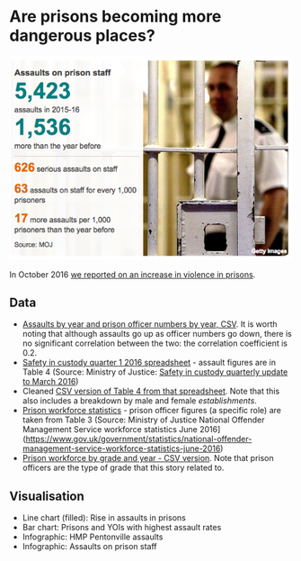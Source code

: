 # Are prisons becoming more dangerous places?

![](https://raw.githubusercontent.com/BBC-Data-Unit/prison-assaults/master/assaults%20on%20prison%20staff.png)

In October 2016 [we reported on an increase in violence in prisons](http://www.bbc.co.uk/news/uk-england-37702964). 

## Data

* [Assaults by year and prison officer numbers by year, CSV](https://raw.githubusercontent.com/BBC-Data-Unit/prison-assaults/master/assaults_vs_staffing2010_2016.csv). It is worth noting that although assaults go up as officer numbers go down, there is no significant correlation between the two: the correlation coefficient is 0.2.
* [Safety in custody quarter 1 2016 spreadsheet](https://github.com/BBC-Data-Unit/prison-assaults/blob/master/safety-in-custody-summary-q1-2016.xls) - assault figures are in Table 4 (Source: Ministry of Justice: [Safety in custody quarterly update to March 2016](https://www.gov.uk/government/statistics/safety-in-custody-quarterly-update-to-june-2016))
* Cleaned [CSV version of Table 4 from that spreadsheet](https://github.com/BBC-Data-Unit/prison-assaults/blob/master/prison%20assaults%20by%20year.csv). Note that this also includes a breakdown by male and female *establishments*.
* [Prison workforce statistics](https://github.com/BBC-Data-Unit/prison-assaults/blob/master/noms-workforce-statistics-june-2016-tables.xlsx) - prison officer figures (a specific role) are taken from Table 3 (Source: Ministry of Justice National Offender Management Service workforce statistics June 2016](https://www.gov.uk/government/statistics/national-offender-management-service-workforce-statistics-june-2016)
* [Prison workforce by grade and year - CSV version](https://raw.githubusercontent.com/BBC-Data-Unit/prison-assaults/master/prison_service_workforce%20by%20year.csv). Note that prison officers are the type of grade that this story related to.

## Visualisation

* Line chart (filled): Rise in assaults in prisons
* Bar chart: Prisons and YOIs with highest assault rates
* Infographic: HMP Pentonville assaults
* Infographic: Assaults on prison staff
